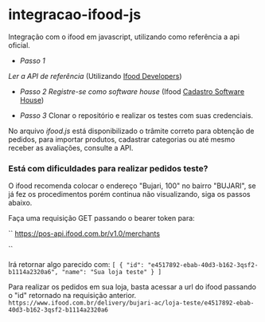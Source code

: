 # integracao-ifood-js
Integração com o ifood em javascript, utilizando como referência a api oficial.

- *Passo 1*

*Ler a API de referência* (Utilizando [Ifood Developers](https://developer.ifood.com.br/reference#autentica%C3%A7%C3%A3o2))

- *Passo 2*
*Registre-se como software house* (Ifood [Cadastro Software House](https://developer.ifood.com.br/page/cadastro-sh))

- *Passo 3*
Clonar o repositório e realizar os testes com suas credenciais.

No arquivo *ifood.js* está disponibilizado o trâmite correto para obtenção de pedidos, para importar produtos, cadastrar categorias ou até mesmo receber as avaliações, consulte a API.

### Está com dificuldades para realizar pedidos teste?
O ifood recomenda colocar o endereço "Bujari, 100" no bairro "BUJARI", se já fez os procedimentos porém continua não visualizando, siga os passos abaixo.

Faça uma requisição GET passando o bearer token para:

``
https://pos-api.ifood.com.br/v1.0/merchants

``

Irá retornar algo parecido com:
``
[
    {
        "id": "e4517892-ebab-40d3-b162-3qsf2-b1114a2320a6",
        "name": "Sua loja teste"
    }
]
``

Para realizar os pedidos em sua loja, basta acessar a url do ifood passando o "id" retornado na requisição anterior.
``
https://www.ifood.com.br/delivery/bujari-ac/loja-teste/e4517892-ebab-40d3-b162-3qsf2-b1114a2320a6
``